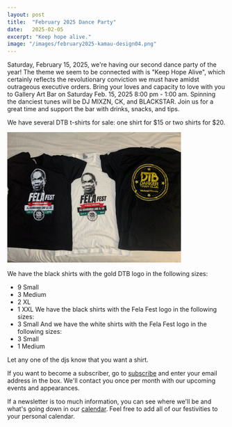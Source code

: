 ```yaml
---
layout: post
title:  "February 2025 Dance Party"
date:   2025-02-05
excerpt: "Keep hope alive."
image: "/images/february2025-kamau-design04.png"
---
```


Saturday, February 15, 2025, we're having our second dance party of the year! The theme we seem to be connected with is "Keep Hope Alive", which certainly reflects the revolutionary conviction we must have amidst outrageous executive orders. Bring your loves and capacity to love with you to Gallery Art Bar on Saturday Feb. 15, 2025 8:00 pm - 1:00 am. Spinning the danciest tunes will be DJ MIXZN, CK, and BLACKSTAR. Join us for a great time and support the bar with drinks, snacks, and tips. 

We have several DTB t-shirts for sale: one shirt for $15 or two shirts for $20. 

<img src="https://raw.githubusercontent.com/kinson2/WeAreDTB/refs/heads/main/images/IMG_1232.jpg" alt="black shirt with Fela Fest logo, white shirt with Fela Fest logo, black shirt with gold DTB logo" width="400" height="300">

We have the black shirts with the gold DTB logo in the following sizes:
- 9 Small
- 3 Medium
- 2 XL
- 1 XXL
We have the black shirts with the Fela Fest logo in the following sizes:
- 3 Small
And we have the white shirts with the Fela Fest logo in the following sizes:
- 3 Small
- 1 Medium

Let any one of the djs know that you want a shirt. 

If you want to become a subscriber, go to [subscribe](https://wearedtb.com/subscribe/) and enter your email address in the box. We'll contact you once per month with our upcoming events and appearances. 

If a newsletter is too much information, you can see where we'll be and what's going down in our [calendar](https://wearedtb.com/calendar/). Feel free to add all of our festivities to your personal calendar.
